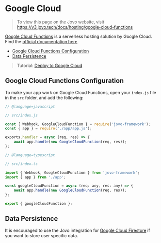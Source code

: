 # Google Cloud

> To view this page on the Jovo website, visit https://v3.jovo.tech/docs/hosting/google-cloud-functions

[Google Cloud Functions](https://cloud.google.com/functions/) is a serverless hosting solution by Google Cloud. Find the [official documentation here](https://cloud.google.com/functions/docs/).

- [Google Cloud Functions Configuration](#google-cloud-functions-configuration)
- [Data Persistence](#data-persistence)

> Tutorial: [Deploy to Google Cloud](https://v3.jovo.tech/tutorials/deploy-to-google-cloud)

## Google Cloud Functions Configuration

To make your app work on Google Cloud Functions, open your `index.js` file in the `src` folder, and add the following:

```javascript
// @language=javascript

// src/index.js

const { Webhook, GoogleCloudFunction } = require('jovo-framework');
const { app } = require('./app/app.js');

exports.handler = async (req, res) => {
	await app.handle(new GoogleCloudFunction(req, res));
};

// @language=typescript

// src/index.ts

import { Webhook, GoogleCloudFunction } from 'jovo-framework';
import { app } from './app';

const googleCloudFunction = async (req: any, res: any) => {
	await app.handle(new GoogleCloudFunction(req, res));
};

export { googleCloudFunction };
```

## Data Persistence

It is encouraged to use the Jovo integration for [Google Cloud Firestore](../../integrations/databases/firestore.md '../databases/firestore') if you want to store user specific data.

<!--[metadata]: {"description": "Deploy your Google Actions and Alexa Skills to Google Cloud Functions with the Jovo Framework",
		        "route": "hosting/google-cloud-functions"}-->
